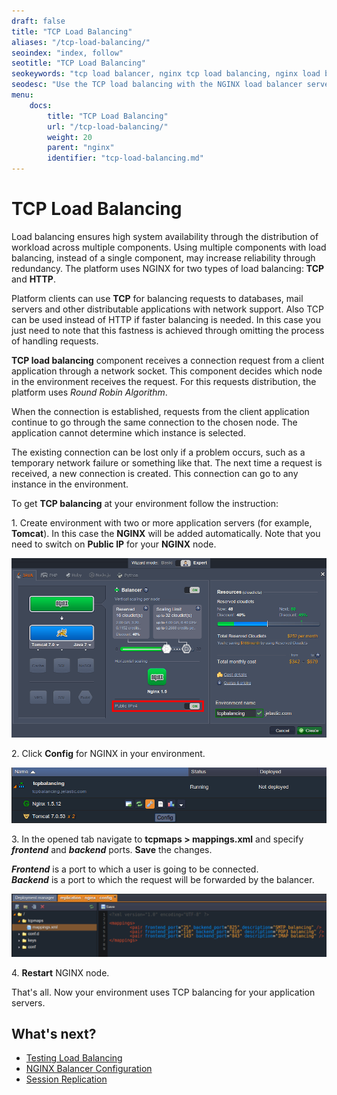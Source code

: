```yaml
---
draft: false
title: "TCP Load Balancing"
aliases: "/tcp-load-balancing/"
seoindex: "index, follow"
seotitle: "TCP Load Balancing"
seokeywords: "tcp load balancer, nginx tcp load balancing, nginx load balancer, app server load balancing, nginx balancer, tcp load balancing"
seodesc: "Use the TCP load balancing with the NGINX load balancer server to ensure high system availability through the distribution of workload across app servers."
menu: 
    docs:
        title: "TCP Load Balancing"
        url: "/tcp-load-balancing/"
        weight: 20
        parent: "nginx"
        identifier: "tcp-load-balancing.md"
---
```


# TCP Load Balancing

Load balancing ensures high system availability through the distribution of workload across multiple components. Using multiple components with load balancing, instead of a single component, may increase reliability through redundancy. The platform uses NGINX for two types of load balancing: **TCP** and **HTTP**.

Platform clients can use **TCP** for balancing requests to databases, mail servers and other distributable applications with network support. Also TCP can be used instead of HTTP if faster balancing is needed. In this case you just need to note that this fastness is achieved through omitting the process of handling requests.

**TCP load balancing** component receives a connection request from a client application through a network socket. This component decides which node in the environment receives the request. For this requests distribution, the platform uses *Round Robin Algorithm*.

When the connection is established, requests from the client application continue to go through the same connection to the chosen node. The application cannot determine which instance is selected.

The existing connection can be lost only if a problem occurs, such as a temporary network failure or something like that. The next time a request is received, a new connection is created. This connection can go to any instance in the environment.

To get **TCP balancing** at your environment follow the instruction:

1\. Create environment with two or more application servers (for example, **Tomcat**). In this case the **NGINX** will be added automatically. Note that you need to switch on **Public IP** for your **NGINX** node.

![environment wizard](01-environment-wizard.png)

2\. Click **Config** for NGINX in your environment.

![NGINX config](02-nginx-config.png)

3\. In the opened tab navigate to **tcpmaps &gt; mappings.xml** and specify ***frontend*** and ***backend*** ports. **Save** the changes.

***Frontend*** is a port to which a user is going to be connected.   
***Backend*** is a port to which the request will be forwarded by the balancer. 

![NGINX TCP mapping](03-nginx-tcp-mapping.png)

4\. **Restart** NGINX node.

That's all. Now your environment uses TCP balancing for your application servers.


## What's next?

* [Testing Load Balancing](/testing-load-balancing/)
* [NGINX Balancer Configuration](/nginx-balancer-config/)
* [Session Replication](/session-replication/)